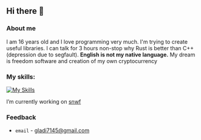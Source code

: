 ## Hi there 👋

### About me

I am 16 years old and I love programming very much. I'm trying to create useful libraries. I can talk for 3 hours non-stop why Rust is better than C++ (depression due to segfault). **English is not my native language.** My dream is freedom software and creation of my own cryptocurrency

### My skills:

[![My Skills](https://skillicons.dev/icons?i=cpp,c,rust,linux,docker,mysql,neovim,vscode,bsd,cmake,md,git&theme=dark)](https://skillicons.dev)

I’m currently working on [snwf](https://github.com/CryptoGladi/snwf)

### Feedback

* `email` - gladi7145@gmail.com

<!--
**CryptoGladi/CryptoGladi** is a ✨ _special_ ✨ repository because its `README.md` (this file) appears on your GitHub profile.

Here are some ideas to get you started:

- 🔭 I’m currently working on ...
- 🌱 I’m currently learning ...
- 👯 I’m looking to collaborate on ...
- 🤔 I’m looking for help with ...
- 💬 Ask me about ...
- 📫 How to reach me: ...
- 😄 Pronouns: ...
- ⚡ Fun fact: ...
-->
